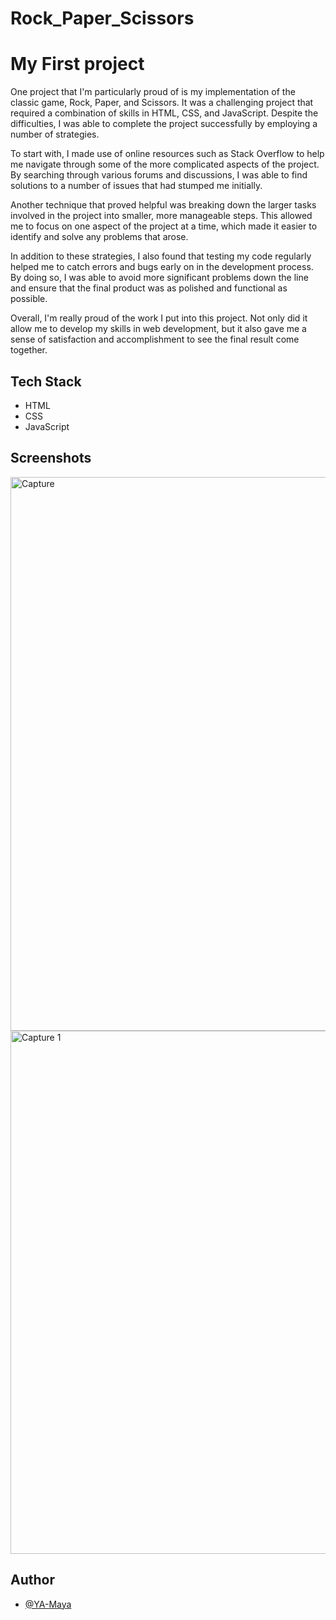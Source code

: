 # Rock_Paper_Scissors

# My First project 
One project that I'm particularly proud of is my implementation of the classic game, Rock, Paper, and Scissors. It was a challenging project that required a combination of skills in HTML, CSS, and JavaScript. Despite the difficulties, I was able to complete the project successfully by employing a number of strategies.

To start with, I made use of online resources such as Stack Overflow to help me navigate through some of the more complicated aspects of the project. By searching through various forums and discussions, I was able to find solutions to a number of issues that had stumped me initially.

Another technique that proved helpful was breaking down the larger tasks involved in the project into smaller, more manageable steps. This allowed me to focus on one aspect of the project at a time, which made it easier to identify and solve any problems that arose.

In addition to these strategies, I also found that testing my code regularly helped me to catch errors and bugs early on in the development process. By doing so, I was able to avoid more significant problems down the line and ensure that the final product was as polished and functional as possible.

Overall, I'm really proud of the work I put into this project. Not only did it allow me to develop my skills in web development, but it also gave me a sense of satisfaction and accomplishment to see the final result come together. 

## Tech Stack
- HTML
- CSS
- JavaScript

## Screenshots


<img width="886" alt="Capture" src="https://user-images.githubusercontent.com/98185508/225887964-91c58dbb-7f48-4c4d-8354-9db27a8429b6.PNG">
<img width="837" alt="Capture 1" src="https://user-images.githubusercontent.com/98185508/225887959-0bd781ee-3ce1-49ba-a6ab-ef479d7fc6a0.PNG">

## Author
- [@YA-Maya](https://github.com/YA-Maya)
